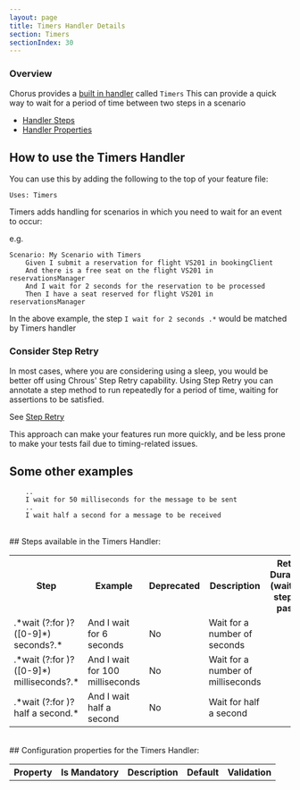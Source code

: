 ```yaml
---
layout: page
title: Timers Handler Details
section: Timers
sectionIndex: 30
---
```


### Overview 

Chorus provides a [built in handler](/pages/BuiltInHandlers/BuiltInHandlers) called `Timers`
This can provide a quick way to wait for a period of time between two steps in a scenario

* [Handler Steps](#steps)  
* [Handler Properties](#properties)

## How to use the Timers Handler

You can use this by adding the following to the top of your feature file:

    Uses: Timers
    
Timers adds handling for scenarios in which you need to wait for an event to occur:

e.g.

    Scenario: My Scenario with Timers
        Given I submit a reservation for flight VS201 in bookingClient
        And there is a free seat on the flight VS201 in reservationsManager
        And I wait for 2 seconds for the reservation to be processed
        Then I have a seat reserved for flight VS201 in reservationsManager
         
In the above example, the step `I wait for 2 seconds .*` would be matched by Timers handler

### Consider Step Retry 

In most cases, where you are considering using a sleep, you would be better off using Chrous' Step Retry capability.
Using Step Retry you can annotate a step method to run repeatedly for a period of time, waiting for assertions to be satisfied.

See [Step Retry](/pages/DistributedTesting/StepRetry)

This approach can make your features run more quickly, and be less prone to make your tests fail due to timing-related issues.


## Some other examples

        ..
        I wait for 50 milliseconds for the message to be sent
        ..
        I wait half a second for a message to be received
        
        
  
<br/>
<a name="steps"/>
## Steps available in the Timers Handler:
  
<br/>
<table>
    <tr>
        <th>Step</th><th>Example</th><th>Deprecated</th><th>Description</th><th>Retry Duration (wait for step to pass)</th>
    </tr>
    <tr>
        <td>.*wait (?:for )?([0-9]*) seconds?.*</td>
        <td>And I wait for 6 seconds</td>
        <td>No</td>
        <td>Wait for a number of seconds</td>
        <td></td>
    </tr>
    <tr>
        <td>.*wait (?:for )?([0-9]*) milliseconds?.*</td>
        <td>And I wait for 100 milliseconds</td>
        <td>No</td>
        <td>Wait for a number of milliseconds</td>
        <td></td>
    </tr>
    <tr>
        <td>.*wait (?:for )?half a second.*</td>
        <td>And I wait half a second</td>
        <td>No</td>
        <td>Wait for half a second</td>
        <td></td>
    </tr>

</table>
  

<br/>
<a name="properties"/>
## Configuration properties for the Timers Handler:
  
<br/>
<table>
    <tr>
        <th>Property</th><th>Is Mandatory</th><th>Description</th><th>Default</th><th>Validation</th>
    </tr>

</table>
